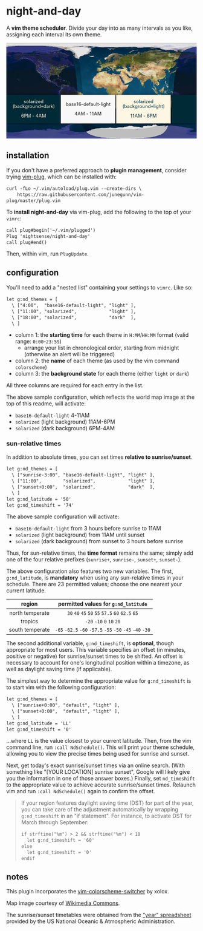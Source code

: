 # night-and-day

A **vim theme scheduler**. Divide your day into as many intervals as you like, assigning each interval its own theme.

![](map.jpg)

## installation

If you don't have a preferred approach to **plugin management**, consider trying [vim-plug](https://github.com/junegunn/vim-plug), which can be installed with:

~~~
curl -fLo ~/.vim/autoload/plug.vim --create-dirs \
    https://raw.githubusercontent.com/junegunn/vim-plug/master/plug.vim
~~~

To **install night-and-day** via vim-plug, add the following to the top of your `vimrc`:

~~~
call plug#begin('~/.vim/plugged')
Plug 'nightsense/night-and-day'
call plug#end()
~~~

Then, within vim, run `PlugUpdate`.

## configuration

You'll need to add a "nested list" containing your settings to `vimrc`. Like so:

```
let g:nd_themes = [
  \ ["4:00",  "base16-default-light", "light" ],
  \ ["11:00", "solarized",            "light" ],
  \ ["18:00", "solarized",            "dark"  ],
  \ ]
```

- column 1: the **starting time** for each theme in `H:MM`/`HH:MM` format (valid range: `0:00`-`23:59`)
  - arrange your list in chronological order, starting from midnight (otherwise an alert will be triggered)
- column 2: the **name** of each theme (as used by the vim command `colorscheme`)
- column 3: the **background state** for each theme (either `light` or `dark`)

All three columns are required for each entry in the list.

The above sample configuration, which reflects the world map image at the top of this readme, will activate:

- `base16-default-light` 4-11AM
- `solarized` (light background) 11AM-6PM
- `solarized` (dark background) 6PM-4AM

### sun-relative times

In addition to absolute times, you can set times **relative to sunrise/sunset**.

```
let g:nd_themes = [
  \ ["sunrise-3:00", "base16-default-light", "light" ],
  \ ["11:00",        "solarized",            "light" ],
  \ ["sunset+0:00",  "solarized",            "dark"  ],
  \ ]
let g:nd_latitude = '50'
let g:nd_timeshift = '74'
```

The above sample configuration will activate:

- `base16-default-light` from 3 hours before sunrise to 11AM
- `solarized` (light background) from 11AM until sunset
- `solarized` (dark background) from sunset to 3 hours before sunrise

Thus, for sun-relative times, the **time format** remains the same; simply add one of the four relative prefixes (`sunrise+`, `sunrise-`, `sunset+`, `sunset-`).

The above configuration also features two new variables. The first, `g:nd_latitude`, is **mandatory** when using any sun-relative times in your schedule. There are 23 permitted values; choose the one nearest your current latitude.

region          | permitted values for `g:nd_latitude`
:--------------:|:-----------------------------------:
north temperate | `30` `40` `45` `50` `55` `57.5` `60` `62.5` `65`
tropics         | `-20` `-10` `0` `10` `20`
south temperate | `-65` `-62.5` `-60` `-57.5` `-55` `-50` `-45` `-40` `-30`

The second additional variable, `g:nd_timeshift`, is **optional**, though appropriate for most users. This variable specifies an offset (in minutes, positive or negative) for sunrise/sunset times to be shifted. An offset is necessary to account for one's longitudinal position within a timezone, as well as daylight saving time (if applicable).

The simplest way to determine the appropriate value for `g:nd_timeshift` is to start vim with the following configuration:

```
let g:nd_themes = [
  \ ["sunrise+0:00", "default", "light" ],
  \ ["sunset+0:00",  "default", "light" ],
  \ ]
let g:nd_latitude = 'LL'
let g:nd_timeshift = '0'
```

...where `LL` is the value closest to your current latitude. Then, from the vim command line, run `:call NdSchedule()`. This will print your theme schedule, allowing you to view the precise times being used for sunrise and sunset.

Next, get today's exact sunrise/sunset times via an online search. (With something like "[YOUR LOCATION] sunrise sunset", Google will likely give you the information in one of those answer boxes.) Finally, set `nd_timeshift` to the appropriate value to achieve accurate sunrise/sunset times. Relaunch vim and run `:call NdSchedule()` again to confirm the offset.

> If your region features daylight saving time (DST) for part of the year, you can take care of the adjustment automatically by wrapping `g:nd_timeshift` in an "if statement". For instance, to activate DST for March through September:
>
> ```
> if strftime("%m") > 2 && strftime("%m") < 10
>   let g:nd_timeshift = '60'
> else
>   let g:nd_timeshift = '0'
> endif
> ```

## notes

This plugin incorporates the [vim-colorscheme-switcher](https://github.com/xolox/vim-colorscheme-switcher) by xolox.

Map image courtesy of [Wikimedia Commons](https://commons.wikimedia.org/wiki/File:Daylight_Map,_nonscientific_(0900_UTC).jpg).

The sunrise/sunset timetables were obtained from the ["year" spreadsheet](https://www.esrl.noaa.gov/gmd/grad/solcalc/calcdetails.html) provided by the US National Oceanic & Atmospheric Administration.
